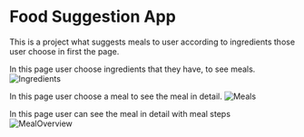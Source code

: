 # Food Suggestion App
This is a project what suggests meals to user according to ingredients those user choose in first the page.
 
In this page user choose ingredients that they have, to see meals.
![Ingredients](https://user-images.githubusercontent.com/93754343/180059880-6561ae33-3cea-4dc1-a2c7-1ea8568d2d8b.png)

In this page user choose a meal to see the meal in detail.
![Meals](https://user-images.githubusercontent.com/93754343/180059897-4fd2b047-60c9-4975-b192-d7a30599ede7.png)

In this page user can see the meal in detail with meal steps
![MealOverview](https://user-images.githubusercontent.com/93754343/180059913-8497e998-e569-4ef2-8cdd-4122a54e7aca.png)
